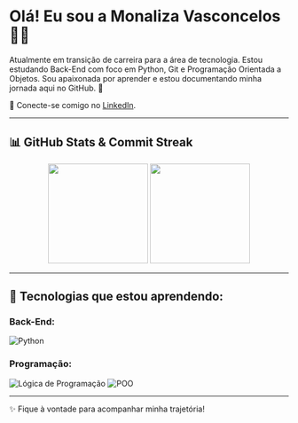 <h1 align="left">Olá! Eu sou a Monaliza Vasconcelos 👩‍💻</h1>

<p align="left">
Atualmente em transição de carreira para a área de tecnologia. Estou estudando Back-End com foco em Python, Git e Programação Orientada a Objetos.
Sou apaixonada por aprender e estou documentando minha jornada aqui no GitHub. 🚀
</p>

📌 Conecte-se comigo no <a href="https://www.linkedin.com/in/monaliza-vasconcelos-08a004197/" target="_blank">LinkedIn</a>.

---

## 📊 GitHub Stats & Commit Streak

<p align="center">
  <img height="180em" src="https://github-readme-stats.vercel.app/api?username=Monaliza-Vasconcelos&show_icons=true&theme=radical"/>
  <img height="180em" src="https://github-readme-streak-stats.herokuapp.com/?user=Monaliza-Vasconcelos&theme=radical"/>
</p>

---

## 🚀 Tecnologias que estou aprendendo:

### Back-End:
![Python](https://img.shields.io/badge/PYTHON-3776AB?style=for-the-badge&logo=python&logoColor=white)

### Programação:
![Lógica de Programação](https://img.shields.io/badge/LÓGICA%20DE%20PROGRAMAÇÃO-orange?style=for-the-badge)
![POO](https://img.shields.io/badge/PROGRAMAÇÃO%20ORIENTADA%20A%20OBJETOS-blue?style=for-the-badge)

---

✨ Fique à vontade para acompanhar minha trajetória!
